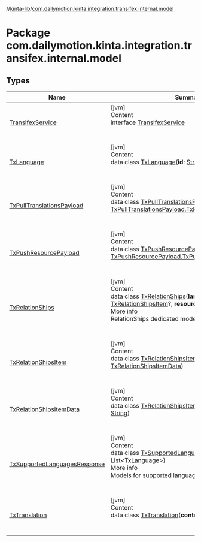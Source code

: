 //[kinta-lib](../../index.md)/[com.dailymotion.kinta.integration.transifex.internal.model](index.md)



# Package com.dailymotion.kinta.integration.transifex.internal.model  


## Types  
  
|  Name |  Summary | 
|---|---|
| <a name="com.dailymotion.kinta.integration.transifex.internal.model/TransifexService///PointingToDeclaration/"></a>[TransifexService](-transifex-service/index.md)| <a name="com.dailymotion.kinta.integration.transifex.internal.model/TransifexService///PointingToDeclaration/"></a>[jvm]  <br>Content  <br>interface [TransifexService](-transifex-service/index.md)  <br><br><br>|
| <a name="com.dailymotion.kinta.integration.transifex.internal.model/TxLanguage///PointingToDeclaration/"></a>[TxLanguage](-tx-language/index.md)| <a name="com.dailymotion.kinta.integration.transifex.internal.model/TxLanguage///PointingToDeclaration/"></a>[jvm]  <br>Content  <br>data class [TxLanguage](-tx-language/index.md)(**id**: [String](https://kotlinlang.org/api/latest/jvm/stdlib/kotlin/-string/index.html))  <br><br><br>|
| <a name="com.dailymotion.kinta.integration.transifex.internal.model/TxPullTranslationsPayload///PointingToDeclaration/"></a>[TxPullTranslationsPayload](-tx-pull-translations-payload/index.md)| <a name="com.dailymotion.kinta.integration.transifex.internal.model/TxPullTranslationsPayload///PointingToDeclaration/"></a>[jvm]  <br>Content  <br>data class [TxPullTranslationsPayload](-tx-pull-translations-payload/index.md)(**data**: [TxPullTranslationsPayload.TxPullSourcePayloadData](-tx-pull-translations-payload/-tx-pull-source-payload-data/index.md))  <br><br><br>|
| <a name="com.dailymotion.kinta.integration.transifex.internal.model/TxPushResourcePayload///PointingToDeclaration/"></a>[TxPushResourcePayload](-tx-push-resource-payload/index.md)| <a name="com.dailymotion.kinta.integration.transifex.internal.model/TxPushResourcePayload///PointingToDeclaration/"></a>[jvm]  <br>Content  <br>data class [TxPushResourcePayload](-tx-push-resource-payload/index.md)(**data**: [TxPushResourcePayload.TxPushResourcePayloadData](-tx-push-resource-payload/-tx-push-resource-payload-data/index.md))  <br><br><br>|
| <a name="com.dailymotion.kinta.integration.transifex.internal.model/TxRelationShips///PointingToDeclaration/"></a>[TxRelationShips](-tx-relation-ships/index.md)| <a name="com.dailymotion.kinta.integration.transifex.internal.model/TxRelationShips///PointingToDeclaration/"></a>[jvm]  <br>Content  <br>data class [TxRelationShips](-tx-relation-ships/index.md)(**language**: [TxRelationShipsItem](-tx-relation-ships-item/index.md)?, **resource**: [TxRelationShipsItem](-tx-relation-ships-item/index.md)?)  <br>More info  <br>RelationShips dedicated models  <br><br><br>|
| <a name="com.dailymotion.kinta.integration.transifex.internal.model/TxRelationShipsItem///PointingToDeclaration/"></a>[TxRelationShipsItem](-tx-relation-ships-item/index.md)| <a name="com.dailymotion.kinta.integration.transifex.internal.model/TxRelationShipsItem///PointingToDeclaration/"></a>[jvm]  <br>Content  <br>data class [TxRelationShipsItem](-tx-relation-ships-item/index.md)(**data**: [TxRelationShipsItemData](-tx-relation-ships-item-data/index.md))  <br><br><br>|
| <a name="com.dailymotion.kinta.integration.transifex.internal.model/TxRelationShipsItemData///PointingToDeclaration/"></a>[TxRelationShipsItemData](-tx-relation-ships-item-data/index.md)| <a name="com.dailymotion.kinta.integration.transifex.internal.model/TxRelationShipsItemData///PointingToDeclaration/"></a>[jvm]  <br>Content  <br>data class [TxRelationShipsItemData](-tx-relation-ships-item-data/index.md)(**id**: [String](https://kotlinlang.org/api/latest/jvm/stdlib/kotlin/-string/index.html), **type**: [String](https://kotlinlang.org/api/latest/jvm/stdlib/kotlin/-string/index.html))  <br><br><br>|
| <a name="com.dailymotion.kinta.integration.transifex.internal.model/TxSupportedLanguagesResponse///PointingToDeclaration/"></a>[TxSupportedLanguagesResponse](-tx-supported-languages-response/index.md)| <a name="com.dailymotion.kinta.integration.transifex.internal.model/TxSupportedLanguagesResponse///PointingToDeclaration/"></a>[jvm]  <br>Content  <br>data class [TxSupportedLanguagesResponse](-tx-supported-languages-response/index.md)(**data**: [List](https://kotlinlang.org/api/latest/jvm/stdlib/kotlin.collections/-list/index.html)<[TxLanguage](-tx-language/index.md)>)  <br>More info  <br>Models for supported languages response  <br><br><br>|
| <a name="com.dailymotion.kinta.integration.transifex.internal.model/TxTranslation///PointingToDeclaration/"></a>[TxTranslation](-tx-translation/index.md)| <a name="com.dailymotion.kinta.integration.transifex.internal.model/TxTranslation///PointingToDeclaration/"></a>[jvm]  <br>Content  <br>data class [TxTranslation](-tx-translation/index.md)(**content**: [String](https://kotlinlang.org/api/latest/jvm/stdlib/kotlin/-string/index.html)?)  <br><br><br>|

